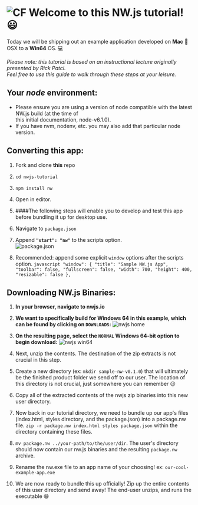 ![CF](https://i.imgur.com/7v5ASc8.png)  Welcome to this NW.js tutorial! :smiley:
=========
Today we will be shipping out an example application developed on **Mac** :apple: OSX to a **Win64** OS.  :computer:  

_Please note: this tutorial is based on an instructional lecture originally presented by Rick Patci.   
Feel free to use this guide to walk through these steps at your leisure._

## Your _node_ environment:
- Please ensure you are using a version of node compatible with the latest NW.js build (at the time of  
this initial documentation, node-v6.1.0).  
- If you have nvm, nodenv, etc. you may also add that particular node version.

## Converting this app:

1. Fork and clone **this** repo 
2. `cd nwjs-tutorial`
3. `npm install nw`
4. Open in editor.
5. ####The following steps will enable you to develop and test this app before bundling it up for desktop use.
  1. Navigate to `package.json`
  2. Append **`"start": "nw"`** to the scripts option.  
![package.json](https://cloud.githubusercontent.com/assets/12869788/15266877/e828f8ac-1966-11e6-9e03-b99739d24b26.png)  

  3. Recommended: append some explicit `window` options after the scripts option.
    ```javascript
    "window": {
      "title": "Sample NW.js App",
      "toolbar": false,
      "fullscreen": false,
      "width": 700,
      "height": 400,
      "resizable": false
    },
    ```  

## Downloading NW.js Binaries:  
1. **In your browser, navigate to nwjs.io**
2. **We want to specifically build for Windows 64 in this example, which can be found by clicking on `DOWNLOADS`:**
  ![nwjs home](https://cloud.githubusercontent.com/assets/12869788/15453014/d65fc77e-1fb8-11e6-900f-5a17751f2be5.png)

3. **On the resulting page, select the `NORMAL` Windows 64-bit option to begin download:**
  ![nwjs win64](https://cloud.githubusercontent.com/assets/12869788/15453036/7d7cb0a8-1fb9-11e6-983c-3b90fcac504d.png)
4. Next, unzip the contents. The destination of the zip extracts is not crucial in this step.
5. Create a new directory (ex: `mkdir sample-nw-v0.1.0`) that will ultimately be the finished product folder we send off to our user. The location of this directory is not crucial, just somewhere you can remember :wink:
6. Copy all of the extracted contents of the nwjs zip binaries into this new user directory.
7. Now back in our tutorial directory, we need to bundle up our app's files (index.html, styles directory, and the package.json) into a package.nw file. `zip -r package.nw index.html styles package.json` within the directory containing these files.
8. `mv package.nw ../your-path/to/the/user/dir`. The user's directory should now contain our nw.js binaries and the resulting `package.nw` archive.
9. Rename the nw.exe file to an app name of your choosing! ex: `our-cool-example-app.exe`
10. We are now ready to bundle this up officially! Zip up the entire contents of this user directory and send away! The end-user unzips, and runs the executable :smile:



